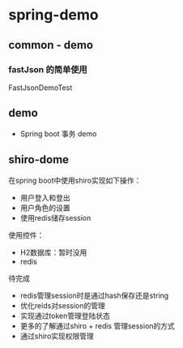 # spring-demo
## common - demo
### fastJson 的简单使用
FastJsonDemoTest
## demo
- Spring boot 事务 demo

## shiro-dome
在spring boot中使用shiro实现如下操作：
- 用户登入和登出
- 用户角色的设置
- 使用redis储存session

使用控件：
- H2数据库：暂时没用
- redis

待完成
- redis管理session时是通过hash保存还是string
- 优化reids对session的管理
- 实现通过token管理登陆状态
- 更多的了解通过shiro + redis 管理session的方式
- 通过shiro实现权限管理